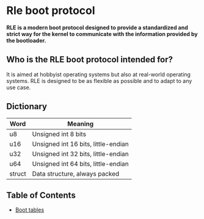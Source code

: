 # Rle boot protocol

**RLE is a modern boot protocol designed to provide a standardized and strict way for the kernel to communicate with the information provided by the bootloader.**

## Who is the RLE boot protocol intended for?
It is aimed at hobbyist operating systems but also at real-world operating systems. RLE is designed to be as flexible as possible and to adapt to any use case.

## Dictionary

| Word | Meaning                             |
|------|-------------------------------------|
| u8  | Unsigned int 8 bits                |
| u16 | Unsigned int 16 bits, little-endian |
| u32 | Unsigned int 32 bits, little-endian |
| u64 | Unsigned int 64 bits, little-endian |
| struct | Data structure, always packed |

## Table of Contents

- [Boot tables](./boot-tables.md)
